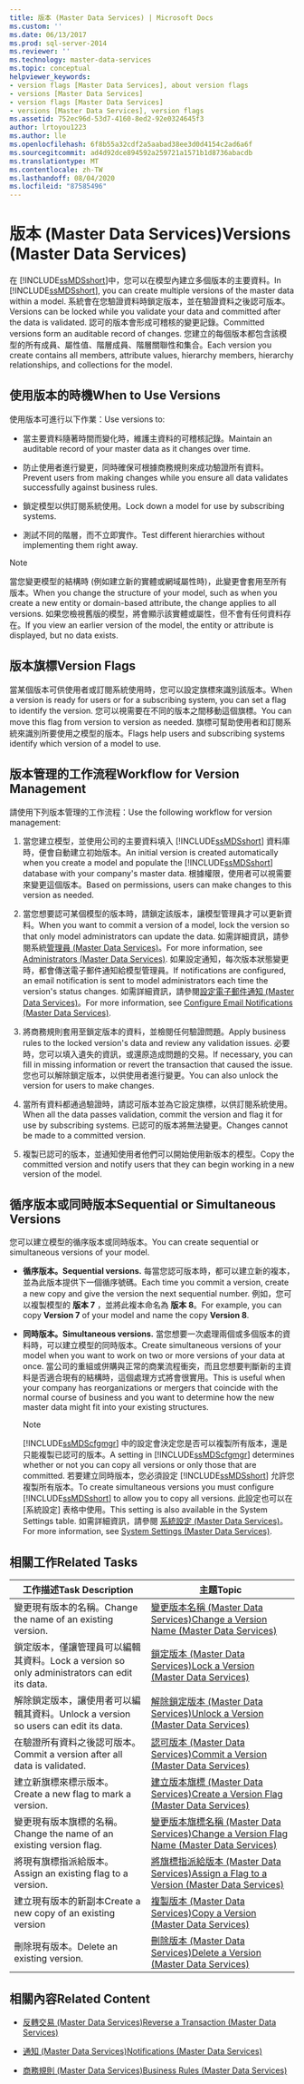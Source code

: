 ```yaml
---
title: 版本 (Master Data Services) | Microsoft Docs
ms.custom: ''
ms.date: 06/13/2017
ms.prod: sql-server-2014
ms.reviewer: ''
ms.technology: master-data-services
ms.topic: conceptual
helpviewer_keywords:
- version flags [Master Data Services], about version flags
- versions [Master Data Services]
- version flags [Master Data Services]
- versions [Master Data Services], version flags
ms.assetid: 752ec96d-53d7-4160-8ed2-92e0324645f3
author: lrtoyou1223
ms.author: lle
ms.openlocfilehash: 6f8b55a32cdf2a5aabad38ee3d0d4154c2ad6a6f
ms.sourcegitcommit: ad4d92dce894592a259721a1571b1d8736abacdb
ms.translationtype: MT
ms.contentlocale: zh-TW
ms.lasthandoff: 08/04/2020
ms.locfileid: "87585496"
---
```

# <a name="versions-master-data-services"></a><span data-ttu-id="bb189-102">版本 (Master Data Services)</span><span class="sxs-lookup"><span data-stu-id="bb189-102">Versions (Master Data Services)</span></span>
  <span data-ttu-id="bb189-103">在 [!INCLUDE[ssMDSshort](../includes/ssmdsshort-md.md)]中，您可以在模型內建立多個版本的主要資料。</span><span class="sxs-lookup"><span data-stu-id="bb189-103">In [!INCLUDE[ssMDSshort](../includes/ssmdsshort-md.md)], you can create multiple versions of the master data within a model.</span></span> <span data-ttu-id="bb189-104">系統會在您驗證資料時鎖定版本，並在驗證資料之後認可版本。</span><span class="sxs-lookup"><span data-stu-id="bb189-104">Versions can be locked while you validate your data and committed after the data is validated.</span></span> <span data-ttu-id="bb189-105">認可的版本會形成可稽核的變更記錄。</span><span class="sxs-lookup"><span data-stu-id="bb189-105">Committed versions form an auditable record of changes.</span></span> <span data-ttu-id="bb189-106">您建立的每個版本都包含該模型的所有成員、屬性值、階層成員、階層關聯性和集合。</span><span class="sxs-lookup"><span data-stu-id="bb189-106">Each version you create contains all members, attribute values, hierarchy members, hierarchy relationships, and collections for the model.</span></span>  
  
## <a name="when-to-use-versions"></a><span data-ttu-id="bb189-107">使用版本的時機</span><span class="sxs-lookup"><span data-stu-id="bb189-107">When to Use Versions</span></span>  
 <span data-ttu-id="bb189-108">使用版本可進行以下作業：</span><span class="sxs-lookup"><span data-stu-id="bb189-108">Use versions to:</span></span>  
  
-   <span data-ttu-id="bb189-109">當主要資料隨著時間而變化時，維護主資料的可稽核記錄。</span><span class="sxs-lookup"><span data-stu-id="bb189-109">Maintain an auditable record of your master data as it changes over time.</span></span>  
  
-   <span data-ttu-id="bb189-110">防止使用者進行變更，同時確保可根據商務規則來成功驗證所有資料。</span><span class="sxs-lookup"><span data-stu-id="bb189-110">Prevent users from making changes while you ensure all data validates successfully against business rules.</span></span>  
  
-   <span data-ttu-id="bb189-111">鎖定模型以供訂閱系統使用。</span><span class="sxs-lookup"><span data-stu-id="bb189-111">Lock down a model for use by subscribing systems.</span></span>  
  
-   <span data-ttu-id="bb189-112">測試不同的階層，而不立即實作。</span><span class="sxs-lookup"><span data-stu-id="bb189-112">Test different hierarchies without implementing them right away.</span></span>  
  
> [!NOTE]  
>  <span data-ttu-id="bb189-113">當您變更模型的結構時 (例如建立新的實體或網域屬性時)，此變更會套用至所有版本。</span><span class="sxs-lookup"><span data-stu-id="bb189-113">When you change the structure of your model, such as when you create a new entity or domain-based attribute, the change applies to all versions.</span></span> <span data-ttu-id="bb189-114">如果您檢視舊版的模型，將會顯示該實體或屬性，但不會有任何資料存在。</span><span class="sxs-lookup"><span data-stu-id="bb189-114">If you view an earlier version of the model, the entity or attribute is displayed, but no data exists.</span></span>  
  
## <a name="version-flags"></a><span data-ttu-id="bb189-115">版本旗標</span><span class="sxs-lookup"><span data-stu-id="bb189-115">Version Flags</span></span>  
 <span data-ttu-id="bb189-116">當某個版本可供使用者或訂閱系統使用時，您可以設定旗標來識別該版本。</span><span class="sxs-lookup"><span data-stu-id="bb189-116">When a version is ready for users or for a subscribing system, you can set a flag to identify the version.</span></span> <span data-ttu-id="bb189-117">您可以視需要在不同的版本之間移動這個旗標。</span><span class="sxs-lookup"><span data-stu-id="bb189-117">You can move this flag from version to version as needed.</span></span> <span data-ttu-id="bb189-118">旗標可幫助使用者和訂閱系統來識別所要使用之模型的版本。</span><span class="sxs-lookup"><span data-stu-id="bb189-118">Flags help users and subscribing systems identify which version of a model to use.</span></span>  
  
## <a name="workflow-for-version-management"></a><span data-ttu-id="bb189-119">版本管理的工作流程</span><span class="sxs-lookup"><span data-stu-id="bb189-119">Workflow for Version Management</span></span>  
 <span data-ttu-id="bb189-120">請使用下列版本管理的工作流程：</span><span class="sxs-lookup"><span data-stu-id="bb189-120">Use the following workflow for version management:</span></span>  
  
1.  <span data-ttu-id="bb189-121">當您建立模型，並使用公司的主要資料填入 [!INCLUDE[ssMDSshort](../includes/ssmdsshort-md.md)] 資料庫時，便會自動建立初始版本。</span><span class="sxs-lookup"><span data-stu-id="bb189-121">An initial version is created automatically when you create a model and populate the [!INCLUDE[ssMDSshort](../includes/ssmdsshort-md.md)] database with your company's master data.</span></span> <span data-ttu-id="bb189-122">根據權限，使用者可以視需要來變更這個版本。</span><span class="sxs-lookup"><span data-stu-id="bb189-122">Based on permissions, users can make changes to this version as needed.</span></span>  
  
2.  <span data-ttu-id="bb189-123">當您想要認可某個模型的版本時，請鎖定該版本，讓模型管理員才可以更新資料。</span><span class="sxs-lookup"><span data-stu-id="bb189-123">When you want to commit a version of a model, lock the version so that only model administrators can update the data.</span></span> <span data-ttu-id="bb189-124">如需詳細資訊，請參閱系統[管理員 &#40;Master Data Services&#41;](administrators-master-data-services.md)。</span><span class="sxs-lookup"><span data-stu-id="bb189-124">For more information, see [Administrators &#40;Master Data Services&#41;](administrators-master-data-services.md).</span></span> <span data-ttu-id="bb189-125">如果設定通知，每次版本狀態變更時，都會傳送電子郵件通知給模型管理員。</span><span class="sxs-lookup"><span data-stu-id="bb189-125">If notifications are configured, an email notification is sent to model administrators each time the version's status changes.</span></span> <span data-ttu-id="bb189-126">如需詳細資訊，請參閱[設定電子郵件通知 &#40;Master Data Services&#41;](../../2014/master-data-services/configure-email-notifications-master-data-services.md)。</span><span class="sxs-lookup"><span data-stu-id="bb189-126">For more information, see [Configure Email Notifications &#40;Master Data Services&#41;](../../2014/master-data-services/configure-email-notifications-master-data-services.md).</span></span>  
  
3.  <span data-ttu-id="bb189-127">將商務規則套用至鎖定版本的資料，並檢閱任何驗證問題。</span><span class="sxs-lookup"><span data-stu-id="bb189-127">Apply business rules to the locked version's data and review any validation issues.</span></span> <span data-ttu-id="bb189-128">必要時，您可以填入遺失的資訊，或還原造成問題的交易。</span><span class="sxs-lookup"><span data-stu-id="bb189-128">If necessary, you can fill in missing information or revert the transaction that caused the issue.</span></span> <span data-ttu-id="bb189-129">您也可以解除鎖定版本，以供使用者進行變更。</span><span class="sxs-lookup"><span data-stu-id="bb189-129">You can also unlock the version for users to make changes.</span></span>  
  
4.  <span data-ttu-id="bb189-130">當所有資料都通過驗證時，請認可版本並為它設定旗標，以供訂閱系統使用。</span><span class="sxs-lookup"><span data-stu-id="bb189-130">When all the data passes validation, commit the version and flag it for use by subscribing systems.</span></span> <span data-ttu-id="bb189-131">已認可的版本將無法變更。</span><span class="sxs-lookup"><span data-stu-id="bb189-131">Changes cannot be made to a committed version.</span></span>  
  
5.  <span data-ttu-id="bb189-132">複製已認可的版本，並通知使用者他們可以開始使用新版本的模型。</span><span class="sxs-lookup"><span data-stu-id="bb189-132">Copy the committed version and notify users that they can begin working in a new version of the model.</span></span>  
  
## <a name="sequential-or-simultaneous-versions"></a><span data-ttu-id="bb189-133">循序版本或同時版本</span><span class="sxs-lookup"><span data-stu-id="bb189-133">Sequential or Simultaneous Versions</span></span>  
 <span data-ttu-id="bb189-134">您可以建立模型的循序版本或同時版本。</span><span class="sxs-lookup"><span data-stu-id="bb189-134">You can create sequential or simultaneous versions of your model.</span></span>  
  
-   <span data-ttu-id="bb189-135">**循序版本。**</span><span class="sxs-lookup"><span data-stu-id="bb189-135">**Sequential versions.**</span></span> <span data-ttu-id="bb189-136">每當您認可版本時，都可以建立新的複本，並為此版本提供下一個循序號碼。</span><span class="sxs-lookup"><span data-stu-id="bb189-136">Each time you commit a version, create a new copy and give the version the next sequential number.</span></span> <span data-ttu-id="bb189-137">例如，您可以複製模型的 **版本 7** ，並將此複本命名為 **版本 8**。</span><span class="sxs-lookup"><span data-stu-id="bb189-137">For example, you can copy **Version 7** of your model and name the copy **Version 8**.</span></span>  
  
-   <span data-ttu-id="bb189-138">**同時版本。**</span><span class="sxs-lookup"><span data-stu-id="bb189-138">**Simultaneous versions.**</span></span> <span data-ttu-id="bb189-139">當您想要一次處理兩個或多個版本的資料時，可以建立模型的同時版本。</span><span class="sxs-lookup"><span data-stu-id="bb189-139">Create simultaneous versions of your model when you want to work on two or more versions of your data at once.</span></span> <span data-ttu-id="bb189-140">當公司的重組或併購與正常的商業流程衝突，而且您想要判斷新的主資料是否適合現有的結構時，這個處理方式將會很實用。</span><span class="sxs-lookup"><span data-stu-id="bb189-140">This is useful when your company has reorganizations or mergers that coincide with the normal course of business and you want to determine how the new master data might fit into your existing structures.</span></span>  
  
    > [!NOTE]  
    >  <span data-ttu-id="bb189-141">[!INCLUDE[ssMDScfgmgr](../includes/ssmdscfgmgr-md.md)] 中的設定會決定您是否可以複製所有版本，還是只能複製已認可的版本。</span><span class="sxs-lookup"><span data-stu-id="bb189-141">A setting in [!INCLUDE[ssMDScfgmgr](../includes/ssmdscfgmgr-md.md)] determines whether or not you can copy all versions or only those that are committed.</span></span> <span data-ttu-id="bb189-142">若要建立同時版本，您必須設定 [!INCLUDE[ssMDSshort](../includes/ssmdsshort-md.md)] 允許您複製所有版本。</span><span class="sxs-lookup"><span data-stu-id="bb189-142">To create simultaneous versions you must configure [!INCLUDE[ssMDSshort](../includes/ssmdsshort-md.md)] to allow you to copy all versions.</span></span> <span data-ttu-id="bb189-143">此設定也可以在 [系統設定] 表格中使用。</span><span class="sxs-lookup"><span data-stu-id="bb189-143">This setting is also available in the System Settings table.</span></span> <span data-ttu-id="bb189-144">如需詳細資訊，請參閱 [系統設定 &#40;Master Data Services&#41;](../../2014/master-data-services/system-settings-master-data-services.md)。</span><span class="sxs-lookup"><span data-stu-id="bb189-144">For more information, see [System Settings &#40;Master Data Services&#41;](../../2014/master-data-services/system-settings-master-data-services.md).</span></span>  
  
## <a name="related-tasks"></a><span data-ttu-id="bb189-145">相關工作</span><span class="sxs-lookup"><span data-stu-id="bb189-145">Related Tasks</span></span>  
  
|<span data-ttu-id="bb189-146">工作描述</span><span class="sxs-lookup"><span data-stu-id="bb189-146">Task Description</span></span>|<span data-ttu-id="bb189-147">主題</span><span class="sxs-lookup"><span data-stu-id="bb189-147">Topic</span></span>|  
|----------------------|-----------|  
|<span data-ttu-id="bb189-148">變更現有版本的名稱。</span><span class="sxs-lookup"><span data-stu-id="bb189-148">Change the name of an existing version.</span></span>|[<span data-ttu-id="bb189-149">變更版本名稱 &#40;Master Data Services&#41;</span><span class="sxs-lookup"><span data-stu-id="bb189-149">Change a Version Name &#40;Master Data Services&#41;</span></span>](../../2014/master-data-services/change-a-version-name-master-data-services.md)|  
|<span data-ttu-id="bb189-150">鎖定版本，僅讓管理員可以編輯其資料。</span><span class="sxs-lookup"><span data-stu-id="bb189-150">Lock a version so only administrators can edit its data.</span></span>|[<span data-ttu-id="bb189-151">鎖定版本 &#40;Master Data Services&#41;</span><span class="sxs-lookup"><span data-stu-id="bb189-151">Lock a Version &#40;Master Data Services&#41;</span></span>](../../2014/master-data-services/lock-a-version-master-data-services.md)|  
|<span data-ttu-id="bb189-152">解除鎖定版本，讓使用者可以編輯其資料。</span><span class="sxs-lookup"><span data-stu-id="bb189-152">Unlock a version so users can edit its data.</span></span>|[<span data-ttu-id="bb189-153">解除鎖定版本 &#40;Master Data Services&#41;</span><span class="sxs-lookup"><span data-stu-id="bb189-153">Unlock a Version &#40;Master Data Services&#41;</span></span>](../../2014/master-data-services/unlock-a-version-master-data-services.md)|  
|<span data-ttu-id="bb189-154">在驗證所有資料之後認可版本。</span><span class="sxs-lookup"><span data-stu-id="bb189-154">Commit a version after all data is validated.</span></span>|[<span data-ttu-id="bb189-155">認可版本 &#40;Master Data Services&#41;</span><span class="sxs-lookup"><span data-stu-id="bb189-155">Commit a Version &#40;Master Data Services&#41;</span></span>](../../2014/master-data-services/commit-a-version-master-data-services.md)|  
|<span data-ttu-id="bb189-156">建立新旗標來標示版本。</span><span class="sxs-lookup"><span data-stu-id="bb189-156">Create a new flag to mark a version.</span></span>|[<span data-ttu-id="bb189-157">建立版本旗標 &#40;Master Data Services&#41;</span><span class="sxs-lookup"><span data-stu-id="bb189-157">Create a Version Flag &#40;Master Data Services&#41;</span></span>](../../2014/master-data-services/create-a-version-flag-master-data-services.md)|  
|<span data-ttu-id="bb189-158">變更現有版本旗標的名稱。</span><span class="sxs-lookup"><span data-stu-id="bb189-158">Change the name of an existing version flag.</span></span>|[<span data-ttu-id="bb189-159">變更版本旗標名稱 &#40;Master Data Services&#41;</span><span class="sxs-lookup"><span data-stu-id="bb189-159">Change a Version Flag Name &#40;Master Data Services&#41;</span></span>](../../2014/master-data-services/change-a-version-flag-name-master-data-services.md)|  
|<span data-ttu-id="bb189-160">將現有旗標指派給版本。</span><span class="sxs-lookup"><span data-stu-id="bb189-160">Assign an existing flag to a version.</span></span>|[<span data-ttu-id="bb189-161">將旗標指派給版本 &#40;Master Data Services&#41;</span><span class="sxs-lookup"><span data-stu-id="bb189-161">Assign a Flag to a Version &#40;Master Data Services&#41;</span></span>](../../2014/master-data-services/assign-a-flag-to-a-version-master-data-services.md)|  
|<span data-ttu-id="bb189-162">建立現有版本的新副本</span><span class="sxs-lookup"><span data-stu-id="bb189-162">Create a new copy of an existing version</span></span>|[<span data-ttu-id="bb189-163">複製版本 &#40;Master Data Services&#41;</span><span class="sxs-lookup"><span data-stu-id="bb189-163">Copy a Version &#40;Master Data Services&#41;</span></span>](../../2014/master-data-services/copy-a-version-master-data-services.md)|  
|<span data-ttu-id="bb189-164">刪除現有版本。</span><span class="sxs-lookup"><span data-stu-id="bb189-164">Delete an existing version.</span></span>|[<span data-ttu-id="bb189-165">刪除版本 &#40;Master Data Services&#41;</span><span class="sxs-lookup"><span data-stu-id="bb189-165">Delete a Version &#40;Master Data Services&#41;</span></span>](../../2014/master-data-services/delete-a-version-master-data-services.md)|  
  
## <a name="related-content"></a><span data-ttu-id="bb189-166">相關內容</span><span class="sxs-lookup"><span data-stu-id="bb189-166">Related Content</span></span>  
  
-   [<span data-ttu-id="bb189-167">反轉交易 &#40;Master Data Services&#41;</span><span class="sxs-lookup"><span data-stu-id="bb189-167">Reverse a Transaction &#40;Master Data Services&#41;</span></span>](../../2014/master-data-services/reverse-a-transaction-master-data-services.md)  
  
-   [<span data-ttu-id="bb189-168">通知 &#40;Master Data Services&#41;</span><span class="sxs-lookup"><span data-stu-id="bb189-168">Notifications &#40;Master Data Services&#41;</span></span>](../../2014/master-data-services/notifications-master-data-services.md)  
  
-   [<span data-ttu-id="bb189-169">商務規則 &#40;Master Data Services&#41;</span><span class="sxs-lookup"><span data-stu-id="bb189-169">Business Rules &#40;Master Data Services&#41;</span></span>](../../2014/master-data-services/business-rules-master-data-services.md)  
  
  
